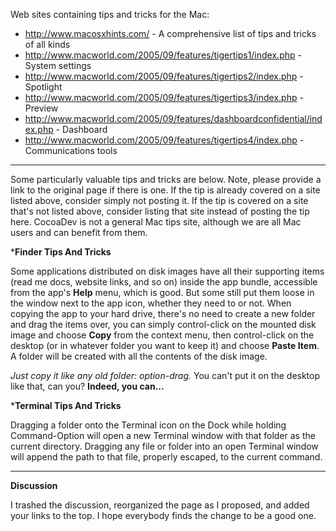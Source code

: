 

Web sites containing tips and tricks for the Mac:


* http://www.macosxhints.com/ - A comprehensive list of tips and tricks of all kinds
* http://www.macworld.com/2005/09/features/tigertips1/index.php - System settings
* http://www.macworld.com/2005/09/features/tigertips2/index.php - Spotlight
* http://www.macworld.com/2005/09/features/tigertips3/index.php - Preview
* http://www.macworld.com/2005/09/features/dashboardconfidential/index.php - Dashboard
* http://www.macworld.com/2005/09/features/tigertips4/index.php - Communications tools


----

Some particularly valuable tips and tricks are below. Note, please provide a link to the original page if there is one. If the tip is already covered on a site listed above, consider simply not posting it. If the tip is covered on a site that's not listed above, consider listing that site instead of posting the tip here. CocoaDev is not a general Mac tips site, although we are all Mac users and can benefit from them.



***Finder Tips And Tricks**

Some applications distributed on disk images have all their supporting items (read me docs, website links, and so on) inside the app bundle, accessible from the app's **Help** menu, which is good. But some still put them loose in the window next to the app icon, whether they need to or not. When copying the app to your hard drive, there's no need to create a new folder and drag the items over, you can simply control-click on the mounted disk image and choose **Copy** from the context menu, then control-click on the desktop (or in whatever folder you want to keep it) and choose **Paste Item**. A folder will be created with all the contents of the disk image.

*Just copy it like any old folder: option-drag.* You can't put it on the desktop like that, can you? **Indeed, you can...**

***Terminal Tips And Tricks**

Dragging a folder onto the Terminal icon on the Dock while holding Command-Option will open a new Terminal window with that folder as the current directory. Dragging any file or folder into an open Terminal window will append the path to that file, properly escaped, to the current command.



----

**Discussion**

I trashed the discussion, reorganized the page as I proposed, and added your links to the top. I hope everybody finds the change to be a good one.

